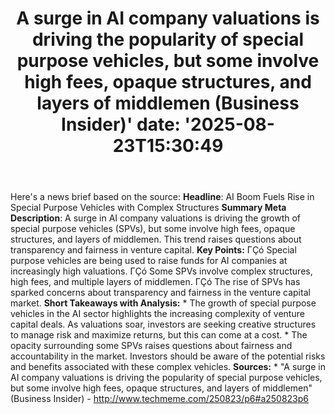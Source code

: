 ﻿---
title: "A surge in AI company valuations is driving the popularity of special purpose vehicles, but some involve high fees, opaque structures, and layers of middlemen (Business Insider)'
date: '2025-08-23T15:30:49"
category: "Markets"
summary: ""
slug: "a surge in ai company valuations is driving the popularity o"
source_urls:
  - "http://www.techmeme.com/250823/p6#a250823p6"
seo:
  title: "A surge in AI company valuations is driving the popularity of special purpose vehicles, but some involve high fees, opaque structures, and layers of middlemen (Business Insider) | Hash n Hedge'
  description: '"
  keywords: ["news", "markets", "brief"]
---
Here's a news brief based on the source:  **Headline**: AI Boom Fuels Rise in Special Purpose Vehicles with Complex Structures  **Summary Meta Description**: A surge in AI company valuations is driving the growth of special purpose vehicles (SPVs), but some involve high fees, opaque structures, and layers of middlemen. This trend raises questions about transparency and fairness in venture capital.  **Key Points:**  ΓÇó Special purpose vehicles are being used to raise funds for AI companies at increasingly high valuations. ΓÇó Some SPVs involve complex structures, high fees, and multiple layers of middlemen. ΓÇó The rise of SPVs has sparked concerns about transparency and fairness in the venture capital market.  **Short Takeaways with Analysis:**  * The growth of special purpose vehicles in the AI sector highlights the increasing complexity of venture capital deals. As valuations soar, investors are seeking creative structures to manage risk and maximize returns, but this can come at a cost. * The opacity surrounding some SPVs raises questions about fairness and accountability in the market. Investors should be aware of the potential risks and benefits associated with these complex vehicles.  **Sources:**  * "A surge in AI company valuations is driving the popularity of special purpose vehicles, but some involve high fees, opaque structures, and layers of middlemen" (Business Insider) - http://www.techmeme.com/250823/p6#a250823p6 
